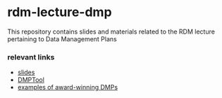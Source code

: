 # rdm-lecture-dmp

This repository contains slides and materials related to the RDM lecture pertaining to Data Management Plans

### relevant links

- [slides](https://sos598-rdm.github.io/rdm-lecture-dmp/)
- [DMPTool](https://libguides.asu.edu/data/start/dmptool)
- [examples of award-winning DMPs](https://blog.dmptool.org/2021/05/19/dmp-competition-winners-dmps-so-good-they-go-to-11/)
